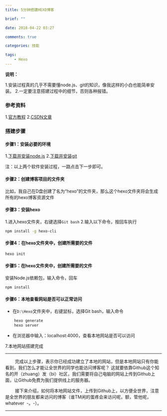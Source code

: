 ```yaml
---
title: 5分钟搭建HEXO博客

brief: ""

date: 2018-04-22 03:27

comments: true

categories: 技能

tags: 
	- Hexo
---
```



**说明：**

1.安装过程真的几乎不需要懂node.js、git的知识，像我这样的小白也能简单安装。
2.一定要注意搭建过程中的细节，否则各种报错。

<!--more-->


### 参考资料
1.[官方教程](https://hexo.io/zh-cn/docs/)
2.[CSDN文章](https://blog.csdn.net/gdutxiaoxu/article/details/53576018)

### 搭建步骤

#### 步骤1：安装必要的环境

1.[下载并安装node.js](https://nodejs.org/en/)
2.[下载并安装git](https://git-scm.com/downloads)

注：以上两个软件安装过程，一路点击下一步即可。

#### 步骤2：创建博客项目的文件夹

比如，我自己在D盘创建了名为“hexo”的文件夹，那么这个hexo文件夹将会生成所有的hexo博客资源文件

#### 步骤3：安装hexo

1.进入hexo文件夹，右键选择`Git bash`
2.输入以下命令，按回车执行
```bash
npm install -g hexo-cli
```
#### 步骤4：在hexo文件夹中，创建所需要的文件

```bash
hexo init
```

#### 步骤5：在hexo文件夹中，创建所需要的文件

安装Node.js依赖包，输入命令，回车

```bash	
npm install
```
#### 步骤6：本地查看网站是否可以正常访问

* 在`D:\Hexo`文件夹中，右键鼠标，选择Git bash，输入命令

```bash
	hexo generate
	hexo server
```

* 在浏览器中输入：localhost:4000，查看本地网站是否可以访问

7.本地网站搭建完成

---
&nbsp;&nbsp;&nbsp;&nbsp;&nbsp;&nbsp;&nbsp;&nbsp;完成以上步骤，表示你已经成功建立了本地的网站，但是本地网站只有你能看到，我们怎么才能让全世界的同学也能访问博客呢？
这就要依靠Github这个知名的开（zhuang）发（bi）社区，我们需要将自己电脑的网站上传到Github上面，让Github免费为我们提供线上的服务器。

&nbsp;&nbsp;&nbsp;&nbsp;&nbsp;&nbsp;&nbsp;&nbsp;接下来介绍，如何将本地网站文件，上传到Github上，以方便全世界，注意是全世界的朋友都来访问的博客（谁TM闲的蛋疼会来访问呢，额，管他呢，whatever&nbsp;&nbsp;-。-）。

---

